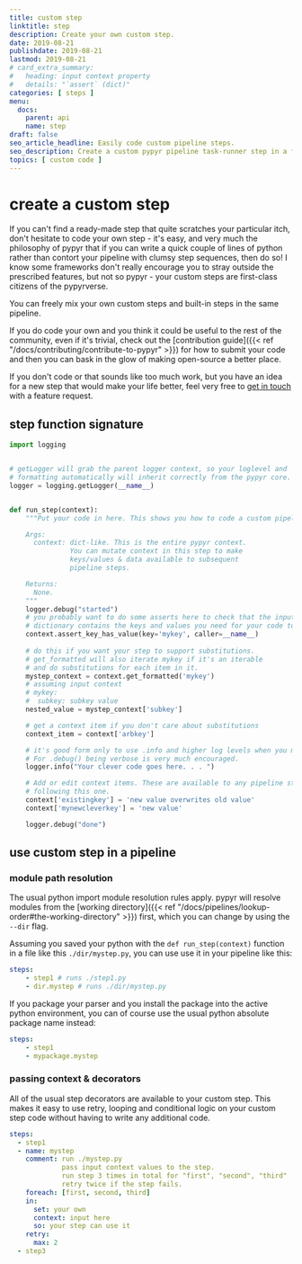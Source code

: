 ```yaml
---
title: custom step
linktitle: step
description: Create your own custom step.
date: 2019-08-21
publishdate: 2019-08-21
lastmod: 2019-08-21
# card_extra_summary:
#   heading: input context property
#   details: "`assert` (dict)"
categories: [ steps ]
menu:
  docs:
    parent: api
    name: step
draft: false
seo_article_headline: Easily code custom pipeline steps.
seo_description: Create a custom pypyr pipeline task-runner step in a few lines of Python code. Ready-made retries & loops for your code.
topics: [ custom code ]
---
```

# create a custom step
If you can't find a ready-made step that quite scratches your particular itch,
don't hesitate to code your own step - it's easy, and very much the philosophy
of pypyr that if you can write a quick couple of lines of python rather than
contort your pipeline with clumsy step sequences, then do so! I know some
frameworks don't really encourage you to stray outside the prescribed features,
but not so pypyr - your custom steps are first-class citizens of the pypyrverse.

You can freely mix your own custom steps and built-in steps in the same pipeline.

If you do code your own and you think it could be useful to the rest of the
community, even if it's trivial, check out the 
[contribution guide]({{< ref "/docs/contributing/contribute-to-pypyr" >}}) for 
how to submit your code and then you can bask in the glow of making open-source 
a better place.

If you don't code or that sounds like too much work, but you have an idea for a
new step that would make your life better, feel very free to
[get in touch](https://github.com/pypyr/pypyr/issues/new?title=step%20suggestion:&labels=feature,type:%20step)
with a feature request.

## step function signature
```python
import logging


# getLogger will grab the parent logger context, so your loglevel and
# formatting automatically will inherit correctly from the pypyr core.
logger = logging.getLogger(__name__)


def run_step(context):
    """Put your code in here. This shows you how to code a custom pipeline step.

    Args:
      context: dict-like. This is the entire pypyr context.
               You can mutate context in this step to make
               keys/values & data available to subsequent
               pipeline steps.

    Returns:
      None.
    """
    logger.debug("started")
    # you probably want to do some asserts here to check that the input context
    # dictionary contains the keys and values you need for your code to work.
    context.assert_key_has_value(key='mykey', caller=__name__)
    
    # do this if you want your step to support substitutions.
    # get_formatted will also iterate mykey if it's an iterable
    # and do substitutions for each item in it.
    mystep_context = context.get_formatted('mykey')
    # assuming input context
    # mykey:
    #  subkey: subkey value
    nested_value = mystep_context['subkey']

    # get a context item if you don't care about substitutions
    context_item = context['arbkey']

    # it's good form only to use .info and higher log levels when you must.
    # For .debug() being verbose is very much encouraged.
    logger.info("Your clever code goes here. . . ")

    # Add or edit context items. These are available to any pipeline steps
    # following this one.
    context['existingkey'] = 'new value overwrites old value'
    context['mynewcleverkey'] = 'new value'

    logger.debug("done")
```

## use custom step in a pipeline
### module path resolution
The usual python import module resolution rules apply. pypyr will resolve 
modules from the 
[working directory]({{< ref "/docs/pipelines/lookup-order#the-working-directory" >}}) 
first, which you can change by using the `--dir` flag.

Assuming you saved your python with the `def run_step(context)` function in a 
file like this `./dir/mystep.py`, you can use use it in your pipeline like 
this:

```yaml
steps:
    - step1 # runs ./step1.py
    - dir.mystep # runs ./dir/mystep.py
```

If you package your parser and you install the package into the active python 
environment, you can of course use the usual python absolute package name 
instead:

```yaml
steps:
    - step1
    - mypackage.mystep
```

### passing context & decorators
All of the usual step decorators are available to your custom step. This makes 
it easy to use retry, looping and conditional logic on your custom step code 
without having to write any additional code.

```yaml
steps:
  - step1
  - name: mystep
    comment: run ./mystep.py
             pass input context values to the step.
             run step 3 times in total for "first", "second", "third"
             retry twice if the step fails.
    foreach: [first, second, third]
    in:
      set: your own
      context: input here
      so: your step can use it
    retry:
      max: 2
  - step3

```